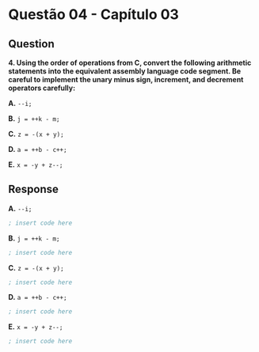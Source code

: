 # Questão 04 - Capítulo 03

## Question

**<p>4. Using the order of operations from C, convert the following arithmetic statements into the equivalent assembly language code segment. Be careful to implement the unary minus sign, increment, and decrement operators carefully:</p>**
**<p>A.** ``--i;``</p>
**<p>B.** ``j = ++k - m;``</p>
**<p>C.** ``z = -(x + y);``</p>
**<p>D.** ``a = ++b - c++;``</p>
**<p>E.** ``x = -y + z--;``</p>


## Response

**<p>A.** ``--i;``</p>

```asm
; insert code here
```

**<p>B.** ``j = ++k - m;``</p>

```asm
; insert code here
```

**<p>C.** ``z = -(x + y);``</p>

```asm
; insert code here
```

**<p>D.** ``a = ++b - c++;``</p>

```asm
; insert code here
```

**<p>E.** ``x = -y + z--;``</p>

```asm
; insert code here
```